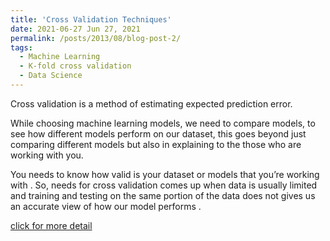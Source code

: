 ```yaml
---
title: 'Cross Validation Techniques'
date: 2021-06-27 Jun 27, 2021
permalink: /posts/2013/08/blog-post-2/
tags:
  - Machine Learning
  - K-fold cross validation
  - Data Science
---
```


Cross validation is a method of estimating expected prediction error.

While choosing machine learning models, we need to compare models, to see how different models perform on our dataset, this goes beyond just comparing different models but also in explaining to the those who are working with you.

You needs to know how valid is your dataset or models that you’re working with . So, needs for cross validation comes up when data is usually limited and training and testing on the same portion of the data does not gives us an accurate view of how our model performs .

[click for more detail](https://medium.com/analytics-vidhya/cross-validation-techniques-bacb582097bc)
<!---
Headings are cool
======

You can have many headings
======

Aren't headings cool?
------
--->
